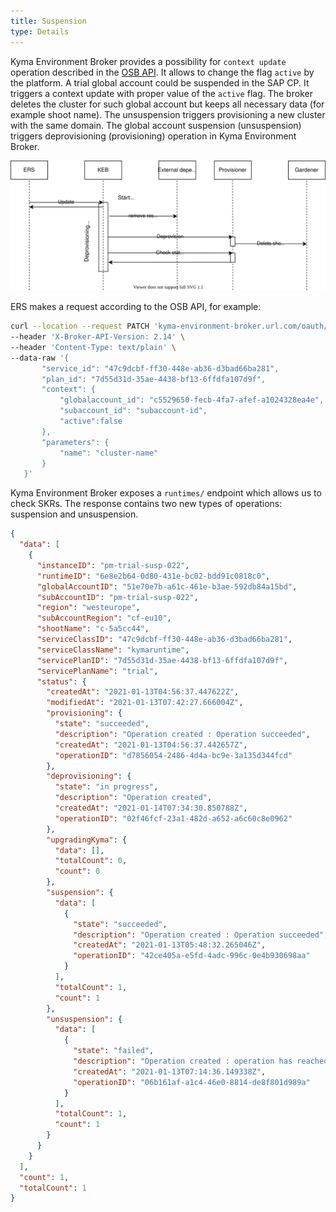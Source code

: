 ```yaml
---
title: Suspension
type: Details
---
```


Kyma Environment Broker provides a possibility for `context update` operation described in the [OSB API](https://github.com/openservicebrokerapi/servicebroker/blob/v2.16/spec.md#updating-a-service-instance). It allows to change the flag `active` by the platform.
A trial global account could be suspended in the SAP CP. It triggers a context update with proper value of the `active` flag.
The broker deletes the cluster for such global account but keeps all necessary data (for example shoot name). The unsuspension triggers provisioning a new cluster with the same domain.
The global account suspension (unsuspension) triggers deprovisioning (provisioning) operation in Kyma Environment Broker.

![suspension diagram](./assets/suspension.svg) 

ERS makes a request according to the OSB API, for example:
```bash
curl --location --request PATCH 'kyma-environment-broker.url.com/oauth/cf-eu10/v2/service_instances/pm_trial_susp026?service_id=47c9dcbf-ff30-448e-ab36-d3bad66ba281&plan_id=7d55d31d-35ae-4438-bf13-6ffdfa107d9f' \
--header 'X-Broker-API-Version: 2.14' \
--header 'Content-Type: text/plain' \
--data-raw '{
       "service_id": "47c9dcbf-ff30-448e-ab36-d3bad66ba281",
       "plan_id": "7d55d31d-35ae-4438-bf13-6ffdfa107d9f",
       "context": {
           "globalaccount_id": "c5529650-fecb-4fa7-afef-a1024328ea4e",
           "subaccount_id": "subaccount-id",
           "active":false
       },
       "parameters": {
           "name": "cluster-name"
       }
   }'
```

Kyma Environment Broker exposes a `runtimes/` endpoint which allows us to check SKRs.
The response contains two new types of operations: suspension and unsuspension.

```json
{
  "data": [
    {
      "instanceID": "pm-trial-susp-022",
      "runtimeID": "6e8e2b64-0d80-431e-bc02-bdd91c0818c0",
      "globalAccountID": "51e70e7b-a61c-461e-b3ae-592db84a15bd",
      "subAccountID": "pm-trial-susp-022",
      "region": "westeurope",
      "subAccountRegion": "cf-eu10",
      "shootName": "c-5a5cc44",
      "serviceClassID": "47c9dcbf-ff30-448e-ab36-d3bad66ba281",
      "serviceClassName": "kymaruntime",
      "servicePlanID": "7d55d31d-35ae-4438-bf13-6ffdfa107d9f",
      "servicePlanName": "trial",
      "status": {
        "createdAt": "2021-01-13T04:56:37.447622Z",
        "modifiedAt": "2021-01-13T07:42:27.666004Z",
        "provisioning": {
          "state": "succeeded",
          "description": "Operation created : Operation succeeded",
          "createdAt": "2021-01-13T04:56:37.442657Z",
          "operationID": "d7856054-2486-4d4a-bc9e-3a135d344fcd"
        },
        "deprovisioning": {
          "state": "in progress",
          "description": "Operation created",
          "createdAt": "2021-01-14T07:34:30.850788Z",
          "operationID": "02f46fcf-23a1-482d-a652-a6c60c8e0962"
        },
        "upgradingKyma": {
          "data": [],
          "totalCount": 0,
          "count": 0
        },
        "suspension": {
          "data": [
            {
              "state": "succeeded",
              "description": "Operation created : Operation succeeded",
              "createdAt": "2021-01-13T05:48:32.265046Z",
              "operationID": "42ce405a-e5fd-4adc-996c-0e4b930698aa"
            }
          ],
          "totalCount": 1,
          "count": 1
        },
        "unsuspension": {
          "data": [
            {
              "state": "failed",
              "description": "Operation created : operation has reached the time limit: 4h0m0s",
              "createdAt": "2021-01-13T07:14:36.149338Z",
              "operationID": "06b161af-a1c4-46e0-8814-de8f801d989a"
            }
          ],
          "totalCount": 1,
          "count": 1
        }
      }
    }
  ],
  "count": 1,
  "totalCount": 1
}
```
